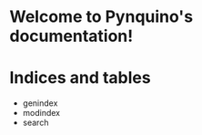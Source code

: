 Welcome to Pynquino's documentation!
====================================

Indices and tables
==================

-   genindex
-   modindex
-   search

